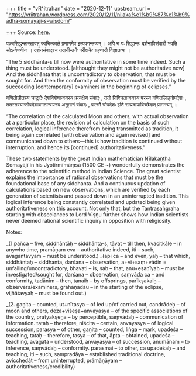 +++
title = "vR^itrahan"
date = "2020-12-11"
upstream_url = "https://vriitrahan.wordpress.com/2020/12/11/nilaka%e1%b9%87%e1%b9%adha-somayaji-s-wisdom/"

+++
Source: [here](https://vriitrahan.wordpress.com/2020/12/11/nilaka%e1%b9%87%e1%b9%adha-somayaji-s-wisdom/).

पञ्चसिद्धन्तास्तावत् क्वचित्काले प्रमाणमेव इत्यवगन्तव्यम् । अपि च यः
सिद्धान्तः दर्शनाविसंवादी भवति सोऽन्वेषणीयः । दर्शनसंवादश्च तदानीन्तनैः
परीक्षकैः ग्रहणादौ विज्ञातव्यः ।

“The 5 siddhānta-s till now were authoritative in some time indeed. Such
a thing must be understood. \[althought they might not be authoritative
now\] And the siddhānta that is uncontradictory to observation, that
must be sought for. And then the conformity of observation must be
verified by the succeeding \[contemporary\] examiners in the beginning
of eclipses.”  
  
गणितोन्नीतस्य चन्द्रादेः देशविशेषान्वयस्य प्रत्यक्षेण संवादः , ततो
निश्चितान्वयस्य परस्य गणितलिङ्गोपदेशः , ततस्तस्याप्तोपदेशावगतान्वयस्य
अनुमानं संवादः , परस्मै चोपदेशः इति सम्प्रदायाविच्छेदात् प्रामाण्यम् ।  
  
“The correlation of the calculated Moon and others, with actual
observation at a particular place, the revision of calculation on the
basis of such correlation, logical inference therefrom being transmitted
as tradition, it being again correlated \[with observation and again
revised\] and communicated down to others—this is how tradition is
continued without interruption, and hence its \[continued\]
authoritativeness.”

These two statements by the great Indian mathematician Nīlakaṇṭha
Somayājī in his Jyotirmīmāṃsā (1500 CE \~) wonderfully demonstrates the
adherence to the scientific method in Indian Science. The great
scientist explains the importance of rational observations that must be
the foundational base of any siddhanta. And a continuous updation of
calculations based on new observations, which are verified by each
generation of scientists and passed down in an uninterrupted tradition.
This logical inference being constantly correlated and updated being
given authoritativeness on this account. Not only that, but the
Tantrasaṅgraha starting with obseciances to Lord Viṣṇu further shows how
Indian scientists never deemed rational scientific inquiry in opposition
with religiosity.

Notes:

_(1.pañca – five, siddhāntāḥ – siddhānta-s, tāvat – till then, kvacitkāle – in anywho time, pramāṇam eva – authoritative indeed, iti – such, avagantavyam – must be understood.)
_(api ca – and even, yaḥ – that which, siddhāntaḥ – siddhanta, darśana – observation, a+vi+saṃ+vādin = unfailing/uncontradictory, bhavati – is, saḥ – that, anu+eṣaṇīyaḥ – must be investigated/sought for, darśana – observation, saṃvāda ca – and conformity, tadānīm – then, tanaiḥ – by offsprings, parīkṣakaiḥ – observers/examiners, grahaṇādau – in the starting of the eclipse, vijñātavyaḥ – must be found out.)

_(2. gaṇita – counted, ut+nītasya – of led up/of carried out, candrādeḥ – of moon and others, deza+viśeṣa+anvayasya – of the specific associations of the country, pratyakṣeṇa – by perceptible, saṃvādaḥ – communication of information. tataḥ – therefore, niścita – certain, anvayasya – of logical succession, parasya – of other, gaṇita – counted, liṅga – mark, upadeśa – teaching, tataḥ – therefore, tasya – of that, āpta – obtained, upadeśa – teaching, avagata – understood, anvayasya – of succession, anumānam – to inference, saṃvādaḥ – conformity. parasmai – to other, ca upadeśaḥ – and teaching, iti – such, sampradāya – established traditional doctrine, avicchedāt – from uninterrupted, prāmāṇāyam – authoritativeness/credibility)

